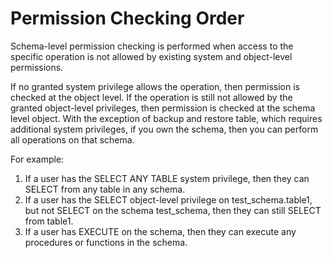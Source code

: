 <!-- loio5720d63b095340469e09c2f3ea621e57 -->

# Permission Checking Order

Schema-level permission checking is performed when access to the specific operation is not allowed by existing system and object-level permissions.



If no granted system privilege allows the operation, then permission is checked at the object level. If the operation is still not allowed by the granted object-level privileges, then permission is checked at the schema level object. With the exception of backup and restore table, which requires additional system privileges, if you own the schema, then you can perform all operations on that schema.

For example:

1.  If a user has the SELECT ANY TABLE system privilege, then they can SELECT from any table in any schema.
2.  If a user has the SELECT object-level privilege on test\_schema.table1, but not SELECT on the schema test\_schema, then they can still SELECT from table1.
3.  If a user has EXECUTE on the schema, then they can execute any procedures or functions in the schema.

